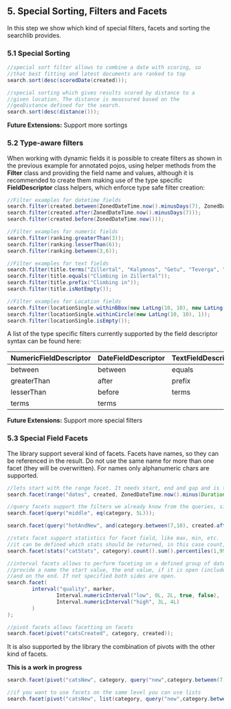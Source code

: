 ## 5. Special Sorting, Filters and Facets

In this step we show which kind of special filters, facets and sorting the searchlib provides.

### 5.1 Special Sorting

```java
//special sort filter allows to combine a date with scoring, so
//that best fitting and latest documents are ranked to top
search.sort(desc(scoredDate(created)));

//special sorting which gives results scored by distance to a
//given location. The distance is meassured based on the
//geoDistance defined for the search.
search.sort(desc(distance()));
```

**Future Extensions:** Support more sortings

### 5.2 Type-aware filters

When working with dynamic fields it is possible to create filters as shown in the previous
example for annotated pojos, using helper methods from the **Filter** class and providing the
field name and values, although it is recommended to create them making use of the type
specific **FieldDescriptor** class helpers, which enforce type safe filter creation:

```java
//Filter examples for datetime fields
search.filter(created.between(ZonedDateTime.now().minusDays(7), ZonedDateTime.now()));
search.filter(created.after(ZonedDateTime.now().minusDays(7)));
search.filter(created.before(ZonedDateTime.now()));

//Filter examples for numeric fields
search.filter(ranking.greaterThan(3));
search.filter(ranking.lesserThan(6));
search.filter(ranking.between(3,6));

//Filter examples for text fields
search.filter(title.terms("Zillertal", "Kalymnos", "Getu", "Teverga", "Yosemite", "Siurana"));
search.filter(title.equals("Climbing in Zillertal"));
search.filter(title.prefix("Climbing in"));
search.filter(title.isNotEmpty());

//Filter examples for Location fields
search.filter(locationSingle.withinBBox(new LatLng(10, 10), new LatLng(11, 1)));
search.filter(locationSingle.withinCircle(new LatLng(10, 10), 1));
search.filter(locationSingle.isEmpty());

```

A list of the type specific filters currently supported by the field descriptor syntax can be
found here:

| NumericFieldDescriptor  | DateFieldDescriptor | TextFieldDescriptor | LocationFieldDescriptor | All |
|---|---|---|---|---|
| between  | between | equals | withinBBox | isEmpty |
| greaterThan | after | prefix | withinCircle | isNotEmpty |
| lesserThan | before | terms | | |
| terms | terms | | | |

**Future Extensions:** Support more special filters



### 5.3 Special Field Facets

The library support several kind of facets. Facets have names, so they can be referenced in the result.
Do not use the same name for more than one facet (they will be overwritten). For names only alphanumeric chars are supported.

```java
//lets start with the range facet. It needs start, end and gap and is type aware.
search.facet(range("dates", created, ZonedDateTime.now().minus(Duration.ofDays(100)), ZonedDateTime.now(), Duration.ofDays(10)));

//query facets support the filters we already know from the queries, simple ones and complex
search.facet(query("middle", eq(category, 5L)));

search.facet(query("hotAndNew", and(category.between(7,10), created.after(ZonedDateTime.now().minus(Duration.ofDays(1))))))

//stats facet support statistics for facet field, like max, min, etc.
//it can be defined which stats should be returned, in this case count, sum and percentile
search.facet(stats("catStats", category).count().sum().percentiles(1,99,99.9));

//interval facets allows to perform faceting on a defined group of dates or numeric periodes; for each of those intervals it is needed to
//provide a name the start value, the end value, if it is open (includes the value) or closed (does not include the value) on the start
//and on the end. If not specified both sides are open.
search.facet(
        interval("quality", marker,
                Interval.numericInterval("low", 0L, 2L, true, false),
                Interval.numericInterval("high", 3L, 4L)
        )
);

//pivot facets allows facetting on facets
search.facet(pivot("catsCreated", category, created));             
```

It is also supported by the library the combination of pivots with the other kind of facets.

**This is a work in progress**

```java
search.facet(pivot("catsNew", category, query("new",category.between(7,10))));

//if you want to use facets on the same level you can use lists
search.facet(pivot("catsNew", list(category, query("new",category.between(7,10)))));
```
